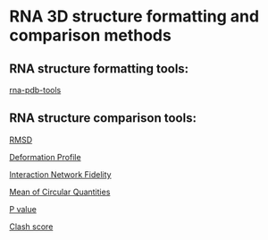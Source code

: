 # RNA 3D structure formatting and comparison methods

## RNA structure formatting tools:
[rna-pdb-tools](https://github.com/RNA-Puzzles/rna-pdb-tools)


## RNA structure comparison tools:

[RMSD]()

[Deformation Profile](https://github.com/RNA-Puzzles/DeformationProfile)

[Interaction Network Fidelity]()

[Mean of Circular Quantities]()

[P value]()

[Clash score]()
